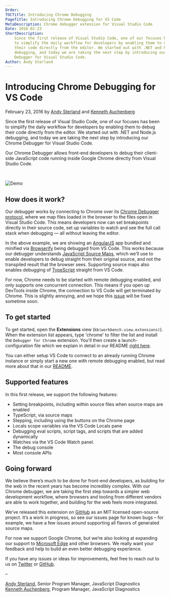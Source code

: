 ```yaml
---
Order:
TOCTitle: Introducing Chrome Debugging
PageTitle: Introducing Chrome Debugging for VS Code
MetaDescription: Chrome debugger extension for Visual Studio Code
Date: 2016-02-23
ShortDescription:
    Since the first release of Visual Studio Code, one of our focuses has been
    to simplify the daily workflow for developers by enabling them to debug
    their code directly from the editor. We started out with .NET and Node.js
    debugging, and today we are taking the next step by introducing our Chrome
    Debugger for Visual Studio Code.
Author: Andy Sterland
---
```


# Introducing Chrome Debugging for VS Code

February 23, 2016 by [Andy Sterland](https://twitter.com/AndySterland) and
[Kenneth Auchenberg](https://twitter.com/auchenberg)

Since the first release of Visual Studio Code, one of our focuses has been to
simplify the daily workflow for developers by enabling them to debug their code
directly from the editor. We started out with .NET and Node.js debugging, and
today we are taking the next step by introducing our Chrome Debugger for Visual
Studio Code.

Our Chrome Debugger allows front-end developers to debug their client-side
JavaScript code running inside Google Chrome directly from Visual Studio Code.

<br />

![Demo](chrome-debugger-demo.gif)

## How does it work?

Our debugger works by connecting to Chrome over its
[Chrome Debugger protocol](https://developer.chrome.com/devtools/docs/debugger-protocol),
where we map files loaded in the browser to the files open in Visual Studio
Code. This means developers now can set breakpoints directly in their source
code, set up variables to watch and see the full call stack when debugging — all
without leaving the editor.

In the above example, we are showing an
[AngularJS](https://github.com/auchenberg/timey) app bundled and minified via
[Browserify](http://browserify.org/) being debugged from VS Code. This works
because our debugger understands
[JavaScript Source Maps](https://www.html5rocks.com/en/tutorials/developertools/sourcemaps/),
which we’ll use to enable developers to debug straight from their original
source, and not the transpiled result that the browser sees. Supporting source
maps also enables debugging of [TypeScript](https://www.typescriptlang.org/)
straight from VS Code.

For now, Chrome needs to be started with remote debugging enabled, and only
supports one concurrent connection. This means if you open up DevTools inside
Chrome, the connection to VS Code will get terminated by Chrome. This is
slightly annoying, and we hope this
[issue](https://bugs.chromium.org/p/chromium/issues/detail?id=129539) will be
fixed sometime soon.

## To get started

To get started, open the **Extensions** view (`kb(workbench.view.extensions)`).
When the extension list appears, type 'chrome' to filter the list and install
the `Debugger for Chrome` extension. You'll then create a launch-configuration
file which we explain in detail in our README
[right here](https://github.com/microsoft/vscode-chrome-debug).

You can either setup VS Code to connect to an already running Chrome instance or
simply start a new one with remote debugging enabled, but read more about that
in our [README](https://github.com/microsoft/vscode-chrome-debug).

## Supported features

In this first release, we support the following features:

-   Setting breakpoints, including within source files when source maps are
    enabled
-   TypeScript, via source maps
-   Stepping, including using the buttons on the Chrome page
-   Locals scope variables via the VS Code Locals pane
-   Debugging eval scripts, script tags, and scripts that are added dynamically
-   Watches via the VS Code Watch panel.
-   The debug console
-   Most console APIs

## Going forward

We believe there’s much to be done for front-end developers, as building for the
web in the recent years has become incredibly complex. With our Chrome debugger,
we are taking the first step towards a simpler web development workflow, where
browsers and tooling from different vendors are able to work together, and
building for the web feels more integrated.

We’ve released this extension on
[GitHub](https://github.com/microsoft/vscode-chrome-debug) as an MIT licensed
open-source project. It’s a work in progress, so see our issues page for known
bugs – for example, we have a few issues around supporting all flavors of
generated source maps.

For now we support Google Chrome, but we’re also looking at expanding our
support to
[Microsoft Edge](https://www.microsoft.com/en-us/windows/microsoft-edge) and
other browsers. We really want your feedback and help to build an even better
debugging experience.

If you have any issues or ideas for improvements, feel free to reach out to us
on [Twitter](https://twitter.com/code) or
[GitHub](https://github.com/microsoft/vscode-chrome-debug/).

–

[Andy Sterland](https://twitter.com/AndySterland), Senior Program Manager,
JavaScript Diagnostics <br/>
[Kenneth Auchenberg](https://twitter.com/auchenberg), Program Manager,
JavaScript Diagnostics
